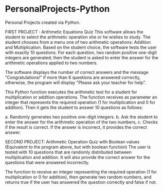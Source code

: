 # PersonalProjects-Python
 Personal Projects created via Python.
 
 FIRST PROJECT : Arithmetic Equations Quiz
 This software allows the student to select the arithmetic operation she or he wishes to study. 
 The student chooses from a menu one of two arithmetic operations: Addition and Multiplication.
 Based on the student choice, the software tests the user with exactly 10 questions.
 For each question, two random positive one-digit integers are generated; 
 then the student is asked to enter the answer for the arithmetic operations applied to two numbers.
 
 The software displays the number of correct answers and the message “Congratulations!” 
 if more than 6 questions are answered correctly, otherwise, the program will display "Please ask your teacher for help".
 
 This Python function executes the arithmetic test for a student for multiplication or addition operations.
 The function receives as parameter an integer that represents the required operation (1 for multiplication and 0 for addition). 
 Then it gets the student to answer 10 questions as follows:
 
a. Randomly generates two positive one-digit integers.
b. Ask the student to enter the answer for the arithmetic operation of the two
numbers,
c. Checks if the result is correct. If the answer is incorrect, it provides the correct
answer.



SECOND PROJECT: Arithmetic Operation Quiz with Boolean values (Equivalent to the program above, but with boolean function)
The user is tested with 10 questions that are randomly distributed between multiplication and addition. It will also provide the correct answer for the questions that were answered incorrectly.
 
The function to receive an integer representing the required operation (1 for multiplication or 0 for addition), then generate two random numbers, and returns true if the user has answered the question correctly and false if not.
